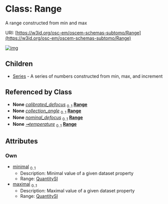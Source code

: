 
# Class: Range

A range constructed from min and max

URI: [https://w3id.org/osc-em/oscem-schemas-subtomo/Range](https://w3id.org/osc-em/oscem-schemas-subtomo/Range)


[![img](https://yuml.me/diagram/nofunky;dir:TB/class/[Series],[QuantitySI]<maximal%200..1-++[Range],[QuantitySI]<minimal%200..1-++[Range],[Acquisition]++-%20calibrated_defocus%200..1>[Range],[Detector]++-%20collection_angle%200..1>[Range],[Acquisition]++-%20nominal_defocus%200..1>[Range],[Acquisition]++-%20temperature%200..1>[Range],[Range]^-[Series],[QuantitySI],[Detector],[Acquisition])](https://yuml.me/diagram/nofunky;dir:TB/class/[Series],[QuantitySI]<maximal%200..1-++[Range],[QuantitySI]<minimal%200..1-++[Range],[Acquisition]++-%20calibrated_defocus%200..1>[Range],[Detector]++-%20collection_angle%200..1>[Range],[Acquisition]++-%20nominal_defocus%200..1>[Range],[Acquisition]++-%20temperature%200..1>[Range],[Range]^-[Series],[QuantitySI],[Detector],[Acquisition])

## Children

 * [Series](Series.md) - A series of numbers constructed from min, max, and increment

## Referenced by Class

 *  **None** *[calibrated_defocus](calibrated_defocus.md)*  <sub>0..1</sub>  **[Range](Range.md)**
 *  **None** *[collection_angle](collection_angle.md)*  <sub>0..1</sub>  **[Range](Range.md)**
 *  **None** *[nominal_defocus](nominal_defocus.md)*  <sub>0..1</sub>  **[Range](Range.md)**
 *  **None** *[➞temperature](temperature_range.md)*  <sub>0..1</sub>  **[Range](Range.md)**

## Attributes


### Own

 * [minimal](minimal.md)  <sub>0..1</sub>
     * Description: Minimal value of a given dataset property
     * Range: [QuantitySI](QuantitySI.md)
 * [maximal](maximal.md)  <sub>0..1</sub>
     * Description: Maximal value of a given dataset property
     * Range: [QuantitySI](QuantitySI.md)
